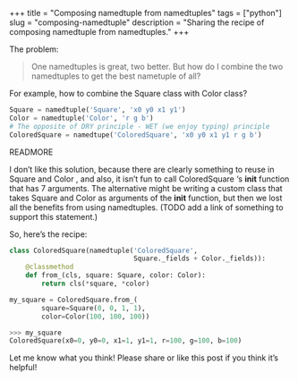 +++
title = "Composing namedtuple from namedtuples"
tags = ["python"]
slug = "composing-namedtuple"
description = "Sharing the recipe of composing namedtuple from namedtuples."
+++

The problem:

> One namedtuples is great, two better. But how do I combine the two namedtuples to get the best nametuple of all?

For example, how to combine the Square class with Color class?

```python
Square = namedtuple('Square', 'x0 y0 x1 y1')
Color = namedtuple('Color', 'r g b')
# The opposite of DRY principle - WET (we enjoy typing) principle
ColoredSquare = namedtupe('ColoredSquare', 'x0 y0 x1 y1 r g b')
```

READMORE

I don’t like this solution, because there are clearly something to reuse in Square and Color , and also, it isn’t fun to call ColoredSquare ‘s __init__ function that has 7 arguments. The alternative might be writing a custom class that takes Square and Color as arguments of the __init__ function, but then we lost all the benefits from using namedtuples. (TODO add a link of something to support this statement.)

So, here’s the recipe:

```python
class ColoredSquare(namedtuple('ColoredSquare',
                               Square._fields + Color._fields)):
    @classmethod
    def from_(cls, square: Square, color: Color):
        return cls(*square, *color)

my_square = ColoredSquare.from_(
        square=Square(0, 0, 1, 1), 
        color=Color(100, 100, 100))

>>> my_square
ColoredSquare(x0=0, y0=0, x1=1, y1=1, r=100, g=100, b=100)
```

Let me know what you think! Please share or like this post if you think it’s helpful!
